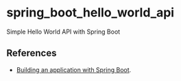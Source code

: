 # spring_boot_hello_world_api

Simple Hello World API with Spring Boot


## References

- [Building an application with Spring Boot](https://spring.io/guides/gs/spring-boot/).
